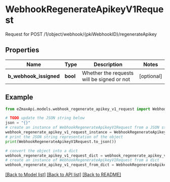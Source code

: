 # WebhookRegenerateApikeyV1Request

Request for POST /1/object/webhook/{pkiWebhookID}/regenerateApikey

## Properties

Name | Type | Description | Notes
------------ | ------------- | ------------- | -------------
**b_webhook_issigned** | **bool** | Whether the requests will be signed or not | [optional] 

## Example

```python
from eZmaxApi.models.webhook_regenerate_apikey_v1_request import WebhookRegenerateApikeyV1Request

# TODO update the JSON string below
json = "{}"
# create an instance of WebhookRegenerateApikeyV1Request from a JSON string
webhook_regenerate_apikey_v1_request_instance = WebhookRegenerateApikeyV1Request.from_json(json)
# print the JSON string representation of the object
print(WebhookRegenerateApikeyV1Request.to_json())

# convert the object into a dict
webhook_regenerate_apikey_v1_request_dict = webhook_regenerate_apikey_v1_request_instance.to_dict()
# create an instance of WebhookRegenerateApikeyV1Request from a dict
webhook_regenerate_apikey_v1_request_from_dict = WebhookRegenerateApikeyV1Request.from_dict(webhook_regenerate_apikey_v1_request_dict)
```
[[Back to Model list]](../README.md#documentation-for-models) [[Back to API list]](../README.md#documentation-for-api-endpoints) [[Back to README]](../README.md)



